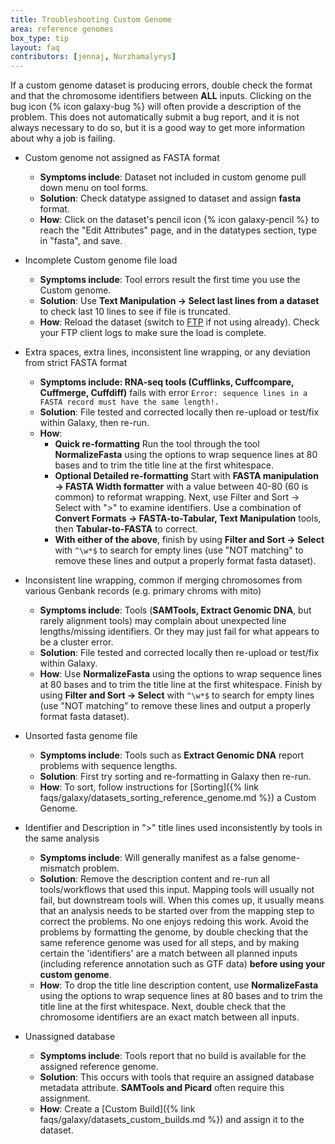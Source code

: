 ```yaml
---
title: Troubleshooting Custom Genome
area: reference genomes    
box_type: tip        
layout: faq        
contributors: [jennaj, Nurzhamalyrys] 
---
```



If a custom genome dataset is producing errors, double check the format and that the chromosome identifiers between **ALL** inputs. Clicking on the bug icon {% icon galaxy-bug %} will often provide a description of the problem. This does not automatically submit a bug report, and it is not always necessary to do so, but it is a good way to get more information about why a job is failing.

- Custom genome not assigned as FASTA format

   - **Symptoms include**: Dataset not included in custom genome pull down menu on tool forms.
   - **Solution**: Check datatype assigned to dataset and assign **fasta** format.
   - **How**: Click on the dataset's pencil icon {% icon galaxy-pencil %} to reach the "Edit Attributes" page, and in the datatypes section, type in "fasta", and save.
  
 - Incomplete Custom genome file load

   - **Symptoms include**: Tool errors result the first time you use the Custom genome.
   - **Solution**: Use **Text Manipulation → Select last lines from a dataset** to check last 10 lines to see if file is truncated.
   - **How**: Reload the dataset (switch to [FTP](https://galaxyproject.org/ftp-upload/) if not using already). Check your FTP client logs to make sure the load is complete.

- Extra spaces, extra lines, inconsistent line wrapping, or any deviation from strict FASTA format

   - **Symptoms include: RNA-seq tools (Cufflinks, Cuffcompare, Cuffmerge, Cuffdiff)** fails with error `Error: sequence lines in a FASTA record must have the same length!.`
   - **Solution**: File tested and corrected locally then re-upload or test/fix within Galaxy, then re-run.
   - **How**:
     - **Quick re-formatting** Run the tool through the tool **NormalizeFasta** using the options to wrap sequence lines at 80 bases and to trim the title line at the first whitespace.
     - **Optional Detailed re-formatting** Start with **FASTA manipulation → FASTA Width formatter** with a value between 40-80 (60 is common) to reformat wrapping. Next, use Filter and Sort → Select with ">" to examine identifiers. Use a combination of **Convert Formats → FASTA-to-Tabular, Text Manipulation** tools, then **Tabular-to-FASTA** to correct.
     - **With either of the above**, finish by using **Filter and Sort → Select** with `^\w*$` to search for empty lines (use "NOT matching" to remove these lines and output a properly format fasta dataset).
   
- Inconsistent line wrapping, common if merging chromosomes from various Genbank records (e.g. primary chroms with mito)

   - **Symptoms include**: Tools (**SAMTools, Extract Genomic DNA**, but rarely alignment tools) may complain about unexpected line lengths/missing identifiers. Or they may just fail for what appears to be a cluster error.
   - **Solution**: File tested and corrected locally then re-upload or test/fix within Galaxy.
   - **How**: Use **NormalizeFasta** using the options to wrap sequence lines at 80 bases and to trim the title line at the first whitespace. Finish by using **Filter and Sort → Select** with `^\w*$` to search for empty lines (use "NOT matching" to remove these lines and output a properly format fasta dataset).
   
- Unsorted fasta genome file

   - **Symptoms include**: Tools such as **Extract Genomic DNA** report problems with sequence lengths.
   - **Solution**: First try sorting and re-formatting in Galaxy then re-run.
   - **How**: To sort, follow instructions for [Sorting]({% link faqs/galaxy/datasets_sorting_reference_genome.md %}) a Custom Genome.

- Identifier and Description in ">" title lines used inconsistently by tools in the same analysis

   - **Symptoms include**: Will generally manifest as a false genome-mismatch problem.
   - **Solution**: Remove the description content and re-run all tools/workflows that used this input. Mapping tools will usually not fail, but downstream tools will. When this comes up, it usually means that an analysis needs to be started over from the mapping step to correct the problems. No one enjoys redoing this work. Avoid the problems by formatting the genome, by double checking that the same reference genome was used for all steps, and by making certain the 'identifiers' are a match between all planned inputs (including reference annotation such as GTF data) **before using your custom genome**.
   - **How**: To drop the title line description content, use **NormalizeFasta** using the options to wrap sequence lines at 80 bases and to trim the title line at the first whitespace. Next, double check that the chromosome identifiers are an exact match between all inputs.
   
- Unassigned database

   - **Symptoms include**: Tools report that no build is available for the assigned reference genome.
   - **Solution**: This occurs with tools that require an assigned database metadata attribute. **SAMTools and Picard** often require this assignment.
   - **How**: Create a [Custom Build]({% link faqs/galaxy/datasets_custom_builds.md %}) and assign it to the dataset.
